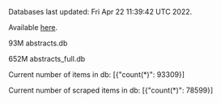 Databases last updated: Fri Apr 22 11:39:42 UTC 2022. 

Available [here](https://github.com/cbeauhilton/ash-db/releases).


93M	abstracts.db

652M	abstracts_full.db

Current number of items in db:
[{"count(*)": 93309}]

Current number of scraped items in db:
[{"count(*)": 78599}]

